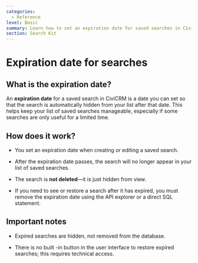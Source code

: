 ```yaml
---
categories:
  - Reference
level: Basic
summary: Learn how to set an expiration date for saved searches in CiviCRM so your list stays tidy without deleting searches.
section: Search Kit
---
```


# Expiration date for searches

## What is the expiration date?

An **expiration date** for a saved search in CiviCRM is a date you can set so that the search is automatically hidden from your list after that date. This helps keep your list of saved searches manageable, especially if some searches are only useful for a limited time.

## How does it work?

- You set an expiration date when creating or editing a saved search.

- After the expiration date passes, the search will no longer appear in your list of saved searches.

- The search is **not deleted**—it is just hidden from view.

- If you need to see or restore a search after it has expired, you must remove the expiration date using the API explorer or a direct SQL statement.

## Important notes

- Expired searches are hidden, not removed from the database.

- There is no built
-in button in the user interface to restore expired searches; this requires technical access.

<!--
Source: https://docs.civicrm.org/some/page/
 -->

<!--
This page is systematic and factual, describing what the expiration date is, how it behaves, and its limitations, without procedural or motivational text. This fits the “Reference” category in Diátaxis. The content is basic, as it introduces a simple feature for non
-expert users. If more step-by-step instructions for setting or restoring expiration dates were needed, those would belong in a Guide or Tutorial. -->
